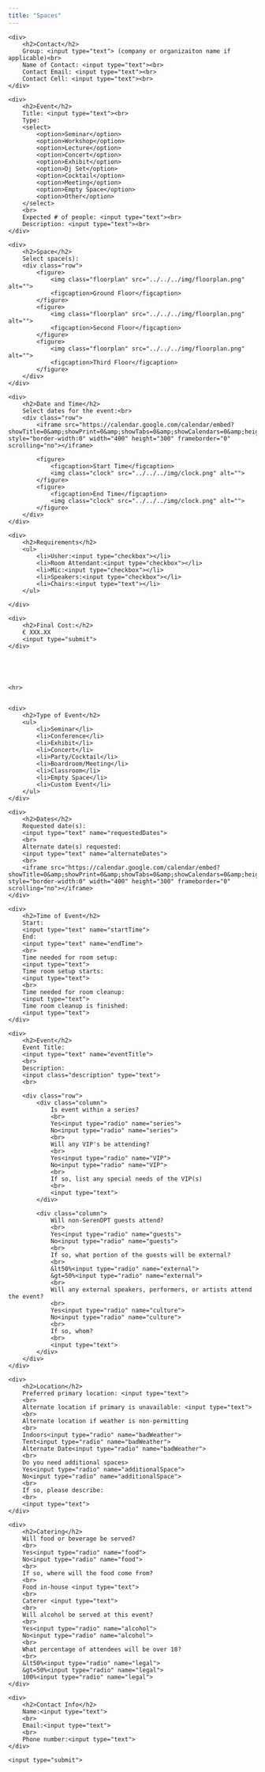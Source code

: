 ```yaml
---
title: "Spaces"
---
```

<form id="eventForm">

    <div>
        <h2>Contact</h2>
        Group: <input type="text"> (company or organizaiton name if applicable)<br>
        Name of Contact: <input type="text"><br>
        Contact Email: <input type="text"><br>
        Contact Cell: <input type="text"><br>
    </div>

    <div>
        <h2>Event</h2>
        Title: <input type="text"><br>
        Type:
        <select>
            <option>Seminar</option>
            <option>Workshop</option>
            <option>Lecture</option>
            <option>Concert</option>
            <option>Exhibit</option>
            <option>Dj Set</option>
            <option>Cocktail</option>
            <option>Meeting</option>
            <option>Empty Space</option>
            <option>Other</option>
        </select>
        <br>
        Expected # of people: <input type="text"><br>
        Description: <input type="text"><br>
    </div>

    <div>
        <h2>Space</h2>
        Select space(s):
        <div class="row">
            <figure>
                <img class="floorplan" src="../../../img/floorplan.png" alt="">
                <figcaption>Ground Floor</figcaption>
            </figure>
            <figure>
                <img class="floorplan" src="../../../img/floorplan.png" alt="">
                <figcaption>Second Floor</figcaption>
            </figure>
            <figure>
                <img class="floorplan" src="../../../img/floorplan.png" alt="">
                <figcaption>Third Floor</figcaption>
            </figure>
        </div>
    </div>

    <div>
        <h2>Date and Time</h2>
        Select dates for the event:<br>
        <div class="row">
            <iframe src="https://calendar.google.com/calendar/embed?showTitle=0&amp;showPrint=0&amp;showTabs=0&amp;showCalendars=0&amp;height=300&amp;wkst=1&amp;bgcolor=%23ffffff&amp;src=24bfeets83nltlu90frr67m6c8%40group.calendar.google.com&amp;color=%23B1365F&amp;ctz=Europe%2FRome" style="border-width:0" width="400" height="300" frameborder="0" scrolling="no"></iframe>

            <figure>
                <figcaption>Start Time</figcaption>
                <img class="clock" src="../../../img/clock.png" alt="">
            </figure>
            <figure>
                <figcaption>End Time</figcaption>
                <img class="clock" src="../../../img/clock.png" alt="">
            </figure>
        </div>
    </div>

    <div>
        <h2>Requirements</h2>
        <ul>
            <li>Usher:<input type="checkbox"></li>
            <li>Room Attendant:<input type="checkbox"></li>
            <li>Mic:<input type="checkbox"></li>
            <li>Speakers:<input type="checkbox"></li>
            <li>Chairs:<input type="text"></li>
        </ul>

    </div>

    <div>
        <h2>Final Cost:</h2>
        € XXX.XX
        <input type="submit">
    </div>





    <hr>


    <div>
        <h2>Type of Event</h2>
        <ul>
            <li>Seminar</li>
            <li>Conference</li>
            <li>Exhibit</li>
            <li>Concert</li>
            <li>Party/Cocktail</li>
            <li>Boardroom/Meeting</li>
            <li>Classroom</li>
            <li>Empty Space</li>
            <li>Custom Event</li>
        </ul>
    </div>

    <div>
        <h2>Dates</h2>
        Requested date(s):
        <input type="text" name="requestedDates">
        <br>
        Alternate date(s) requested:
        <input type="text" name="alternateDates">
        <br>
        <iframe src="https://calendar.google.com/calendar/embed?showTitle=0&amp;showPrint=0&amp;showTabs=0&amp;showCalendars=0&amp;height=300&amp;wkst=1&amp;bgcolor=%23ffffff&amp;src=24bfeets83nltlu90frr67m6c8%40group.calendar.google.com&amp;color=%23B1365F&amp;ctz=Europe%2FRome" style="border-width:0" width="400" height="300" frameborder="0" scrolling="no"></iframe>
    </div>

    <div>
        <h2>Time of Event</h2>
        Start:
        <input type="text" name="startTime">
        End:
        <input type="text" name="endTime">
        <br>
        Time needed for room setup:
        <input type="text">
        Time room setup starts:
        <input type="text">
        <br>
        Time needed for room cleanup:
        <input type="text">
        Time room cleanup is finished:
        <input type="text">
    </div>

    <div>
        <h2>Event</h2>
        Event Title:
        <input type="text" name="eventTitle">
        <br>
        Description:
        <input class="description" type="text">
        <br>

        <div class="row">
            <div class="column">
                Is event within a series?
                <br>
                Yes<input type="radio" name="series">
                No<input type="radio" name="series">
                <br>
                Will any VIP's be attending?
                <br>
                Yes<input type="radio" name="VIP">
                No<input type="radio" name="VIP">
                <br>
                If so, list any special needs of the VIP(s)
                <br>
                <input type="text">
            </div>

            <div class="column">
                Will non-SerenDPT guests attend?
                <br>
                Yes<input type="radio" name="guests">
                No<input type="radio" name="guests">
                <br>
                If so, what portion of the guests will be external?
                <br>
                &lt50%<input type="radio" name="external">
                &gt=50%<input type="radio" name="external">
                <br>
                Will any external speakers, performers, or artists attend the event?
                <br>
                Yes<input type="radio" name="culture">
                No<input type="radio" name="culture">
                <br>
                If so, whom?
                <br>
                <input type="text">
            </div>
        </div>
    </div>

    <div>
        <h2>Location</h2>
        Preferred primary location: <input type="text">
        <br>
        Alternate location if primary is unavailable: <input type="text">
        <br>
        Alternate location if weather is non-permitting
        <br>
        Indoors<input type="radio" name="badWeather">
        Tent<input type="radio" name="badWeather">
        Alternate Date<input type="radio" name="badWeather">
        <br>
        Do you need additional spaces>
        Yes<input type="radio" name="additionalSpace">
        No<input type="radio" name="additionalSpace">
        <br>
        If so, please describe:
        <br>
        <input type="text">
    </div>

    <div>
        <h2>Catering</h2>
        Will food or beverage be served?
        <br>
        Yes<input type="radio" name="food">
        No<input type="radio" name="food">
        <br>
        If so, where will the food come from?
        <br>
        Food in-house <input type="text">
        <br>
        Caterer <input type="text">
        <br>
        Will alcohol be served at this event?
        <br>
        Yes<input type="radio" name="alcohol">
        No<input type="radio" name="alcohol">
        <br>
        What percentage of attendees will be over 18?
        <br>
        &lt50%<input type="radio" name="legal">
        &gt=50%<input type="radio" name="legal">
        100%<input type="radio" name="legal">
    </div>

    <div>
        <h2>Contact Info</h2>
        Name:<input type="text">
        <br>
        Email:<input type="text">
        <br>
        Phone number:<input type="text">
    </div>

    <input type="submit">
</form>
